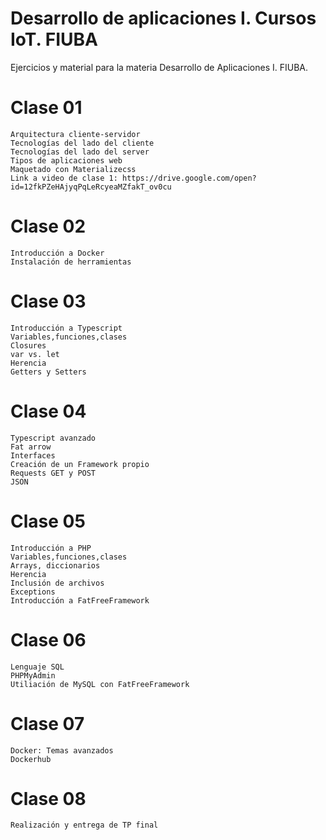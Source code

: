 # Desarrollo de aplicaciones I. Cursos IoT. FIUBA

Ejercicios y material para la materia Desarrollo de Aplicaciones I. FIUBA.

# Clase 01
    Arquitectura cliente-servidor
    Tecnologías del lado del cliente
    Tecnologías del lado del server
    Tipos de aplicaciones web
    Maquetado con Materializecss
    Link a video de clase 1: https://drive.google.com/open?id=12fkPZeHAjyqPqLeRcyeaMZfakT_ov0cu


# Clase 02
    Introducción a Docker
    Instalación de herramientas

# Clase 03
    Introducción a Typescript
    Variables,funciones,clases
    Closures
    var vs. let
    Herencia
    Getters y Setters

# Clase 04
    Typescript avanzado
    Fat arrow
    Interfaces
    Creación de un Framework propio
    Requests GET y POST
    JSON
 
# Clase 05
    Introducción a PHP
    Variables,funciones,clases
    Arrays, diccionarios
    Herencia
    Inclusión de archivos
    Exceptions
    Introducción a FatFreeFramework

# Clase 06
    Lenguaje SQL
    PHPMyAdmin
    Utiliación de MySQL con FatFreeFramework
    
# Clase 07
    Docker: Temas avanzados
    Dockerhub
    
# Clase 08
    Realización y entrega de TP final

